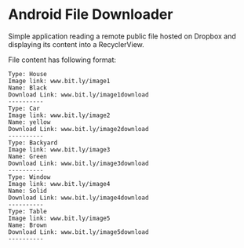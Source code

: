 # Android File Downloader

Simple application reading a remote public file hosted on Dropbox and displaying its content into a RecyclerView.

File content has following format:

```
Type: House
Image link: www.bit.ly/image1
Name: Black
Download Link: www.bit.ly/image1download 
----------
Type: Car
Image link: www.bit.ly/image2 
Name: yellow
Download Link: www.bit.ly/image2download 
----------
Type: Backyard
Image link: www.bit.ly/image3 
Name: Green
Download Link: www.bit.ly/image3download
----------
Type: Window
Image link: www.bit.ly/image4 
Name: Solid
Download Link: www.bit.ly/image4download 
----------
Type: Table
Image link: www.bit.ly/image5  
Name: Brown
Download Link: www.bit.ly/image5download 
----------
```
